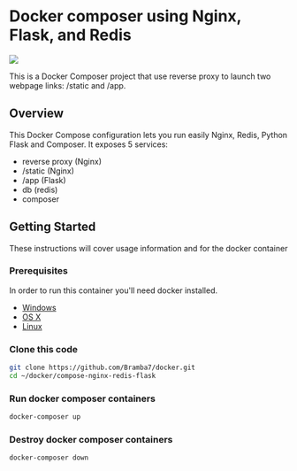 # Docker composer using Nginx, Flask, and Redis

![](images/composer-diagram.png)

This is a Docker Composer project that use reverse proxy to launch two webpage links: /static and /app.

## Overview

This Docker Compose configuration lets you run easily Nginx, Redis, Python Flask and Composer.
It exposes 5 services:

- reverse proxy (Nginx)
- /static (Nginx)
- /app (Flask)
- db (redis)
- composer

## Getting Started

These instructions will cover usage information and for the docker container

### Prerequisites

In order to run this container you'll need docker installed.

- [Windows](https://docs.docker.com/windows/started)
- [OS X](https://docs.docker.com/mac/started/)
- [Linux](https://docs.docker.com/linux/started/)

### Clone this code

```sh
git clone https://github.com/Bramba7/docker.git
cd ~/docker/compose-nginx-redis-flask
```

### Run docker composer containers

```sh
docker-composer up
```

### Destroy docker composer containers

```sh
docker-composer down
```
